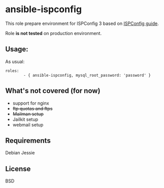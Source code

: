ansible-ispconfig
=====================
This role prepare environment for ISPConfig 3 based on [ISPConfig guide](https://www.howtoforge.com/tutorial/perfect-server-debian-8-jessie-apache-bind-dovecot-ispconfig-3/).

Role **is not tested** on production environment.


Usage:
------
As usual:

    roles:
			- { ansible-ispconfig, mysql_root_password: 'password' }
    


What's not covered (for now)
------
* support for nginx
* ~~ftp quotas and ftps~~
* ~~Mailman setup~~
* Jailkit setup
* webmail setup


Requirements
------------
Debian Jessie


License
-------
BSD
